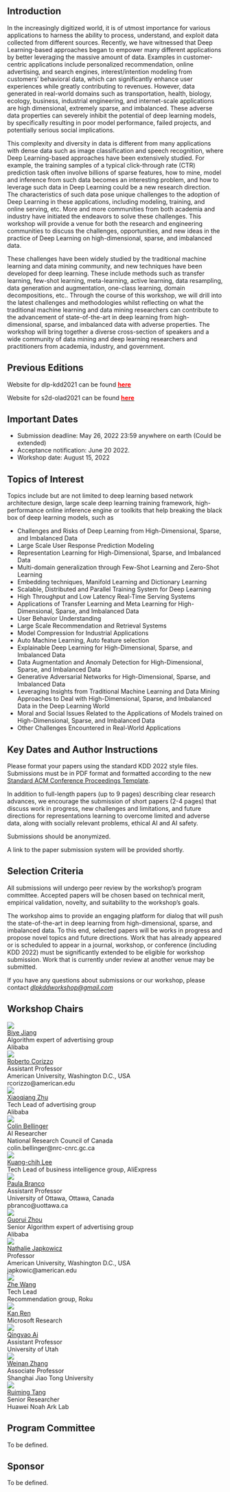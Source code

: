 

## Introduction

In the increasingly digitized world, it is of utmost importance for various applications to harness the ability to process, understand, and exploit data collected from different sources. Recently, we have witnessed that Deep Learning-based approaches began to empower many different applications by better leveraging the massive amount of data.  Examples in customer-centric applications include personalized recommendation, online advertising, and search engines, interest/intention modeling from customers’ behavioral data, which can significantly enhance user experiences while greatly contributing to revenues. 
However, data generated in real-world domains such as transportation, health, biology, ecology, business, industrial engineering, and internet-scale applications are high dimensional, extremely sparse, and imbalanced. These adverse data properties can severely inhibit the potential of deep learning models, by specifically resulting in poor model performance, failed projects, and potentially serious social implications.

This complexity and diversity in data is different from many applications with dense data such as image classification and speech recognition, where Deep Learning-based approaches have been extensively studied. For example, the training samples of a typical click-through rate (CTR) prediction task often involve billions of sparse features, how to mine, model and inference from such data becomes an interesting problem, and how to leverage such data in Deep Learning could be a new research direction. The characteristics of such data pose unique challenges to the adoption of Deep Learning in these applications, including modeling, training, and online serving, etc. More and more communities from both academia and industry have initiated the endeavors to solve these challenges. 
This workshop will provide a venue for both the research and engineering communities to discuss the challenges, opportunities, and new ideas in the practice of Deep Learning on high-dimensional, sparse, and imbalanced data. 

These challenges have been widely studied by the traditional machine learning and data mining community, and new techniques have been developed for deep learning. These include methods such as transfer learning, few-shot learning, meta-learning, active learning, data resampling, data generation and augmentation, one-class learning, domain decompositions, etc.. Through the course of this workshop, we will drill into the latest challenges and methodologies whilst reflecting on what the traditional machine learning and data mining researchers can contribute to the advancement of state-of-the-art in deep learning from high-dimensional, sparse, and imbalanced data with adverse properties. The workshop will bring together a diverse cross-section of speakers and a wide community of data mining and deep learning researchers and practitioners from academia, industry, and government.


## Previous Editions

Website for dlp-kdd2021 can be found **[<b style="color:red"> here </b>](https://dlp-kdd.github.io/)**

Website for s2d-olad2021 can be found **[<b style="color:red"> here </b>](https://s2d-olad.github.io/)**



## Important Dates

- Submission deadline:  May 26, 2022 23:59 anywhere on earth (Could be extended)
- Acceptance notification: June 20 2022.
- Workshop date: August 15, 2022   


## Topics of Interest
Topics include but are not limited to deep learning based network architecture design, large scale deep learning training framework, high-performance online inference engine or toolkits that help breaking the black box of deep learning models, such as
- Challenges and Risks of Deep Learning from High-Dimensional, Sparse, and Imbalanced Data
- Large Scale User Response Prediction Modeling
- Representation Learning for High-Dimensional, Sparse, and Imbalanced Data
- Multi-domain generalization through Few-Shot Learning and Zero-Shot Learning
- Embedding techniques, Manifold Learning and Dictionary Learning
- Scalable, Distributed and Parallel Training System for Deep Learning
- High Throughput and Low Latency Real-Time Serving Systems
- Applications of Transfer Learning and Meta Learning for High-Dimensional, Sparse, and Imbalanced Data
- User Behavior Understanding
- Large Scale Recommendation and Retrieval Systems
- Model Compression for Industrial Applications 
- Auto Machine Learning, Auto feature selection
- Explainable Deep Learning for High-Dimensional, Sparse, and Imbalanced Data
- Data Augmentation and Anomaly Detection for High-Dimensional, Sparse, and Imbalanced Data
- Generative Adversarial Networks for High-Dimensional, Sparse, and Imbalanced Data
- Leveraging Insights from Traditional Machine Learning and Data Mining Approaches to Deal with High-Dimensional, Sparse, and Imbalanced Data in the Deep Learning World
- Moral and Social Issues Related to the Applications of Models trained on High-Dimensional, Sparse, and Imbalanced Data
- Other Challenges Encountered in Real-World Applications



## Key Dates and Author Instructions

Please format your papers using the standard KDD 2022 style files. Submissions must be in PDF format and formatted according to the new [Standard ACM Conference Proceedings Template](https://www.acm.org/publications/proceedings-template).

In addition to full-length papers (up to 9 pages) describing clear research advances, we encourage the submission of short papers (2-4 pages) that discuss work in progress, new challenges and limitations, and future directions for representations learning to overcome limited and adverse data, along with socially relevant problems, ethical AI and AI safety.

Submissions should be anonymized. 

A link to the paper submission system will be provided shortly.

## Selection Criteria

All submissions will undergo peer review by the workshop’s program committee. Accepted papers will be chosen based on technical merit, empirical validation, novelty, and suitability to the workshop’s goals.

The workshop aims to provide an engaging platform for dialog that will push the state-of-the-art in deep learning from high-dimensional, sparse, and imbalanced data. To this end, selected papers will be works in progress and propose novel topics and future directions. Work that has already appeared or is scheduled to appear in a journal, workshop, or conference (including KDD 2022) must be significantly extended to be eligible for workshop submission. Work that is currently under review at another venue may be submitted.

If you have any questions about submissions or our workshop, please contact [*dlpkddworkshop@gmail.com*](mailto:dlpkddworkshop@gmail.com)

## Workshop Chairs


<div class="photo">
  <a href="http://byeah.github.io">
  <img src="assets/img/jby.jpeg" class="shake shake-little" />
  </a><br />
  <a href="http://byeah.github.io">Biye Jiang</a>
  <div>Algorithm expert of advertising group</div>
  <div>Alibaba</div>
</div>

<div class="photo">
  <a href="https://www.american.edu/cas/faculty/rcorizzo.cfm">
  <img src="assets/img/roberto.jpg" class="shake shake-little">
  </a><br>
  <a href="https://www.american.edu/cas/faculty/rcorizzo.cfm">Roberto Corizzo</a>
  <div>Assistant Professor</div>
  <div>American University, Washington D.C., USA</div>
  <div>rcorizzo@american.edu</div>
</div>

<div class="photo">
  <a href="https://scholar.google.com/citations?user=eUMnOc0AAAAJ&amp;hl=en">
  <img src="assets/img/zxq.jpeg" class="shake shake-little" />
  </a><br />
  <a href="https://scholar.google.com/citations?user=eUMnOc0AAAAJ&amp;hl=en">Xiaoqiang Zhu</a>
  <div>Tech Lead of advertising group</div>
  <div>Alibaba</div>
</div>
    
<div class="photo">
  <a href="https://web.cs.dal.ca/~bellinger/">
  <img src="assets/img/cb.jpeg" class="shake shake-little">
  </a><br>
  <a href="https://web.cs.dal.ca/~bellinger/">Colin Bellinger</a>
  <div>AI Researcher</div>
  <div>National Research Council of Canada</div>
  <div>colin.bellinger@nrc-cnrc.gc.ca</div>
</div>

<div class="photo">
  <a href="https://scholar.google.com/citations?user=r9JOIloAAAAJ&amp;hl=en">
  <img src="assets/img/lkc.jpeg" class="shake shake-little" />
  </a><br />
   <a href="https://scholar.google.com/citations?user=r9JOIloAAAAJ&amp;hl=en">Kuang-chih Lee</a>
  <div>Tech Lead of business intelligence group, AliExpress</div>
  </div>
  
  
<div class="photo">
  <a href="https://paobranco.github.io">
  <img src="assets/img/paula.jpg" class="shake shake-little">
  </a><br>
  <a href="hhttps://paobranco.github.io">Paula Branco</a>
  <div>Assistant Professor</div>
  <div>University of Ottawa, Ottawa, Canada</div>
  <div>pbranco@uottawa.ca</div>
</div>
  

<div class="photo">
  <a href="https://scholar.google.com/citations?user=n_E0Bg4AAAAJ&amp;hl=en">
  <img src="assets/img/zgr.jpeg" class="shake shake-little" />
  </a><br />
<a href="https://scholar.google.com/citations?user=n_E0Bg4AAAAJ&amp;hl=en">Guorui Zhou</a>
  <div>Senior Algorithm expert of advertising group</div>
  <div>Alibaba</div>
  </div>

<div class="photo">
  <a href="https://www.american.edu/cas/faculty/japkowic.cfm">
  <img src="assets/img/nathalie.jpeg" class="shake shake-little">
  </a><br>
  <a href="https://www.american.edu/cas/faculty/japkowic.cfm">Nathalie Japkowicz</a>
  <div>Professor</div>
  <div>American University, Washington D.C., USA</div>
  <div>japkowic@american.edu</div>
</div>

<div class="photo">
  <a href="http://wzhe.me/">
    <img src="assets/img/wz.jpg" class="shake shake-little" />
  </a><br />
  <a href="http://wzhe.me/">Zhe Wang</a>
  <div>Tech Lead</div>
  <div>Recommendation group, Roku</div>
  </div>

<div class="photo">
  <a href="http://www.saying.ren/">
    <img src="assets/img/rk.jpg" class="shake shake-little" />
  </a><br />
  <a href="http://www.saying.ren/">Kan Ren</a>
  <div>Microsoft Research</div>
  </div>

<div class="photo">
  <a href="http://ir.aiqingyao.org/home">
    <img src="assets/img/aqy.jpg" class="shake shake-little" />
  </a><br />
  <a href="http://ir.aiqingyao.org/home">Qingyao Ai</a>
  <div>Assistant Professor</div>
  <div>University of Utah</div>
  </div>

<div class="photo">
  <a href="http://wnzhang.net">
    <img src="assets/img/zwn.png" class="shake shake-little" />
  </a><br />
  <a href="http://wnzhang.net">Weinan Zhang</a>
  <div>Associate Professor</div>
  <div>Shanghai Jiao Tong University</div>
  </div>

<div class="photo">
</div>
  
<div class="photo">
  <a href="https://scholar.google.com/citations?user=fUtHww0AAAAJ&amp;hl=en">
    <img src="assets/img/trm.jpeg" class="shake shake-little" />
  </a><br />
  <a href="https://scholar.google.com/citations?user=fUtHww0AAAAJ&amp;hl=en">Ruiming Tang</a>
  <div>Senior Researcher</div>
  <div>Huawei Noah Ark Lab</div>
  </div>
  
<div class="photo">
</div>

## Program Committee
To be defined. 

## Sponsor
To be defined. 
